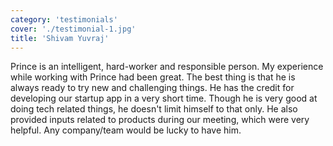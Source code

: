 ```yaml
---
category: 'testimonials'
cover: './testimonial-1.jpg'
title: 'Shivam Yuvraj'
---
```


Prince is an intelligent, hard-worker and responsible person. My experience while working with Prince had been great. The best thing is that he is always ready to try new and challenging things. He has the credit for developing our startup app in a very short time. Though he is very good at doing tech related things, he doesn't limit himself to that only. He also provided inputs related to products during our meeting, which were very helpful. Any company/team would be lucky to have him.
